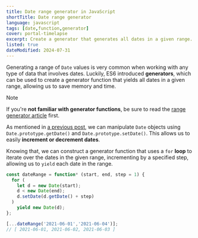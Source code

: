 ```yaml
---
title: Date range generator in JavaScript
shortTitle: Date range generator
language: javascript
tags: [date,function,generator]
cover: portal-timelapse
excerpt: Create a generator that generates all dates in a given range.
listed: true
dateModified: 2024-07-31
---
```


Generating a range of `Date` values is very common when working with any type of data that involves dates. Luckily, ES6 introduced **generators**, which can be used to create a generator function that yields all dates in a given range, allowing us to save memory and time.

> [!NOTE]
>
> If you're **not familiar with generator functions**, be sure to read the [range generator article](/js/s/range-generator) first.

As mentioned in [a previous post](/js/s/date-yesterday-today-tomorrow), we can manipulate `Date` objects using `Date.prototype.getDate()` and `Date.prototype.setDate()`. This allows us to easily **increment or decrement dates**.

Knowing that, we can construct a generator function that uses a `for` **loop** to iterate over the dates in the given range, incrementing by a specified step, allowing us to `yield` each date in the range.

```js
const dateRange = function* (start, end, step = 1) {
  for (
    let d = new Date(start);
    d < new Date(end);
    d.setDate(d.getDate() + step)
  )
    yield new Date(d);
};

[...dateRange('2021-06-01','2021-06-04')];
// [ 2021-06-01, 2021-06-02, 2021-06-03 ]
```

